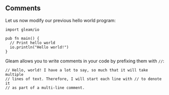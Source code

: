 ## Comments

Let us now modify our previous hello world program:

```gleam
import gleam/io

pub fn main() {
  // Print hello world
  io.println("Hello world!")
}
```

Gleam allows you to write comments in your code by prefixing them with `//`:

```gleam
// Hello, world! I have a lot to say, so much that it will take multiple
// lines of text. Therefore, I will start each line with // to denote it
// as part of a multi-line comment.
```
